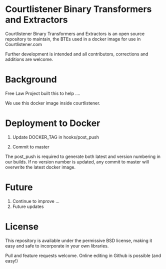 Courtlistener Binary Transformers and Extractors
================================================

Courtlistener Binary Transformers and Extractors is an open source repository to 
maintain, the BTEs used in a docker image for use in Courtlistener.com

Further development is intended and all contributors, corrections and 
additions are welcome.

Background
==========

Free Law Project built this to help ....

We use this docker image inside courtlistener.

Deployment to Docker
====================

1.  Update DOCKER_TAG in hooks/post_push

2.  Commit to master


The post_push is required to generate both latest and version numbering 
in our builds.  If no version number is updated, any commit to master will 
overwrite the latest docker image. 

Future
=======

1) Continue to improve ...
2) Future updates



License
=======

This repository is available under the permissive BSD license, making it easy and safe to incorporate in your own libraries.

Pull and feature requests welcome. Online editing in Github is possible (and easy!)
